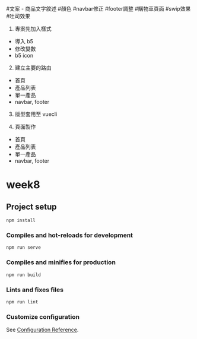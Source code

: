 #文案
    - 商品文字敘述
#顏色
#navbar修正
#footer調整
#購物車頁面
#swip效果
#吐司效果

1. 專案先加入樣式
 - 導入 b5
 - 修改變數
 - b5 icon

2. 建立主要的路由
 - 首頁
 - 產品列表
 - 單一產品
 - navbar, footer

3. 版型套用至 vuecli

4. 頁面製作
 - 首頁
 - 產品列表
 - 單一產品
 - navbar, footer


# week8

## Project setup
```
npm install
```

### Compiles and hot-reloads for development
```
npm run serve
```

### Compiles and minifies for production
```
npm run build
```

### Lints and fixes files
```
npm run lint
```

### Customize configuration
See [Configuration Reference](https://cli.vuejs.org/config/).
